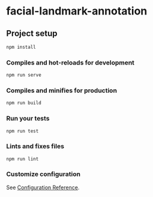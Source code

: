 # facial-landmark-annotation

## Project setup

```sh
npm install
```

### Compiles and hot-reloads for development

```sh
npm run serve
```

### Compiles and minifies for production

```sh
npm run build
```

### Run your tests

```sh
npm run test
```

### Lints and fixes files

```sh
npm run lint
```

### Customize configuration

See [Configuration Reference](https://cli.vuejs.org/config/).
